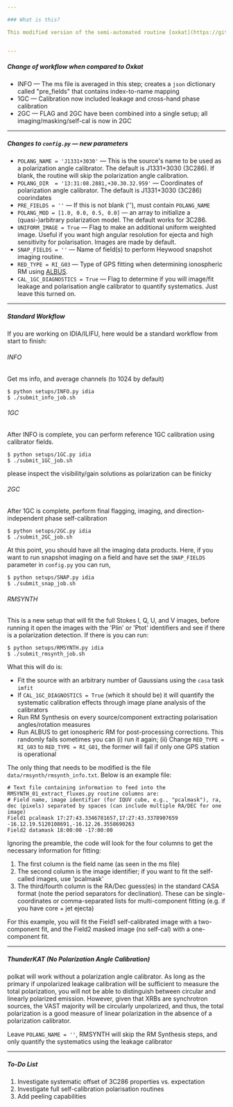 ```yaml
--- 

### What is this?

This modified version of the semi-automated routine [oxkat](https://github.com/IanHeywood/oxkat) includes polarisation calibration and imaging. This assumes you are familiar with the oxkat workflow


---
```

##### Change of workflow when compared to Oxkat

* INFO — The ms file is averaged in this step; creates a `json` dictionary called "pre_fields" that contains index-to-name mapping
* 1GC  — Calibration now included leakage and cross-hand phase calibration
* 2GC  — FLAG and 2GC have been combined into a single setup; all imaging/masking/self-cal is now in 2GC

---
##### Changes to `config.py` — new parameters

* `POLANG_NAME = 'J1331+3030'` — This is the source's name to be used as a polarization angle calibrator. The default is J1331+3030 (3C286). If blank, the routine will skip the polarization angle calibration. 
* `POLANG_DIR  = '13:31:08.2881,+30.30.32.959'` — Coordinates of polarization angle calibrator. The default is J1331+3030 (3C286) coorindates
* `PRE_FIELDS = ''` — If this is not blank (''), must contain `POLANG_NAME`
* `POLANG_MOD = [1.0, 0.0, 0.5, 0.0]` — an array to initialize a (quasi-)arbitrary polarization model. The default works for 3C286.
* `UNIFORM_IMAGE = True` — Flag to make an additional uniform weighted image. Useful if you want high angular resolution for ejecta and high sensitivity for polarisation. Images are made by default.
* `SNAP_FIELDS = ''` — Name of field(s) to perform Heywood snapshot imaging routine.
* `RED_TYPE = RI_G03` — Type of GPS fitting when determining ionospheric RM using [ALBUS](https://github.com/twillis449/ALBUS_ionosphere/blob/master/python_scripts/MS_Iono_functions.py).
*  `CAL_1GC_DIAGNOSTICS = True` — Flag to determine if you will image/fit leakage and polarisation angle calibrator to quantify systematics. Just leave this turned on. 


---
##### Standard Workflow

If you are working on IDIA/ILIFU, here would be a standard workflow from start to finish:

###### INFO

Get ms info, and average channels (to 1024 by default)

   ```
   $ python setups/INFO.py idia
   $ ./submit_info_job.sh
   ```

###### 1GC

After INFO is complete, you can perform reference 1GC calibration using calibrator fields.

   ```
   $ python setups/1GC.py idia
   $ ./submit_1GC_job.sh
   ```

please inspect the visibility/gain solutions as polarization can be finicky

###### 2GC

After 1GC is complete, perform final flagging, imaging, and direction-independent phase self-calibration

   ```
   $ python setups/2GC.py idia
   $ ./submit_2GC_job.sh
   ```

At this point, you should have all the imaging data products. Here, if you want to run snapshot imaging on a field and have set the `SNAP_FIELDS` parameter in `config.py` you can run, 

   ```
   $ python setups/SNAP.py idia
   $ ./submit_snap_job.sh
   ```

###### RMSYNTH

This is a new setup that will fit the full Stokes I, Q, U, and V images, before running it open the images with the 'Plin' or 'Ptot' identifiers and see if there is a polarization detection.  If there is you can run:

   ```
   $ python setups/RMSYNTH.py idia
   $ ./submit_rmsynth_job.sh
   ```

What this will do is: 

   * Fit the source with an arbitrary number of Gaussians using the `casa` task `imfit`
   * If `CAL_1GC_DIAGNOSTICS = True` (which it should be) it will quantify the systematic calibration effects through image plane analysis of the calibrators
   * Run RM Synthesis on every source/component extracting polarisation angles/rotation measures
   * Run ALBUS to get ionospheric RM for post-processing corrections. This randomly fails sometimes you can (i) run it again; (ii) Change `RED_TYPE = RI_G03` to `RED_TYPE = RI_G01`, the former will fail if only one GPS station is operational

The only thing that needs to be modified is the file `data/rmsynth/rmsynth_info.txt`. Below is an example file:

```
# Text file containing information to feed into the RMSYNTH_01_extract_fluxes.py routine columns are:
# Field name, image identifier (for IQUV cube, e.g., "pcalmask"), ra, dec (pixels) separated by spaces (can include multiple RA/DEC for one image)
Field1 pcalmask 17:27:43.3346781657,17:27:43.3378907659 -16.12.19.5120108691,-16.12.26.3558690263
Field2 datamask 18:00:00 -17:00:00
```
Ignoring the preamble, the code will look for the four columns to get the necessary information for fitting:
  1. The first column is the field name (as seen in the ms file)
  2. The second column is the image identifier; if you want to fit the self-called images, use 'pcalmask'
  3. The third/fourth column is the RA/Dec guess(es) in the standard CASA format (note the period separators for declination). These can be single-coordinates or comma-separated lists for multi-component fitting (e.g. if you have core + jet ejecta)

For this example, you will fit the Field1 self-calibrated image with a two-component fit, and the Field2 masked image (no self-cal) with a one-component fit.

---

##### ThunderKAT (No Polarization Angle Calibration)

polkat will work without a polarization angle calibrator. As long as the primary if unpolarized leakage calibration will be sufficient to measure the total polarization, you will not be able to distinguish between circular and linearly polarized emission. However, given that XRBs are synchrotron sources, the VAST majority will be circularly unpolarized, and thus, the total polarization is a good measure of linear polarization in the absence of a polarization calibrator. 

Leave `POLANG_NAME = ''`, RMSYNTH will skip the RM Synthesis steps, and only quantify the systematics using the leakage calibrator

---
##### To-Do List

1. Investigate systematic offset of 3C286 properties vs. expectation
2. Investigate full self-calibration polarisation routines
3. Add peeling capabilities

